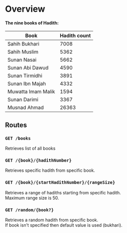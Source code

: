 ﻿# Overview
#### The nine books of Hadith:

|  Book 	|  Hadith count 	|
|---	|---	|
|   	 Sahih Bukhari|  7008 	|
|   Sahih Muslim	| 5362  	|
|   Sunan Nasai	|   5662	|
|   Sunan Abi Dawud	|   4590	|
|   	Sunan Tirmidhi|   3891	|
|   	Sunan Ibn Majah|  4332 	|
|   	Muwatta Imam Malik|  1594 	|
|    Sunan Darimi	|   3367	|
|   	Musnad Ahmad|   26363	|


## Routes
### `GET /books`
Retrieves list of all books

### `GET /{book}/{hadithNumber}`
Retrieves specific hadith from specific book.

### `GET /{book}/{startHadithNumber}/{rangeSize}`
Retrieves a range of hadiths starting from specific hadith.<br/>
Maximum range size is 50.

### `GET /random/{book?}`
Retrieves a random hadith from specific book.<br/>
If book isn't specified then default value is used (bukhari).

